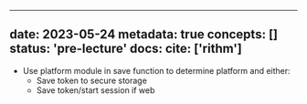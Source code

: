 
---
date: 2023-05-24
metadata: true
concepts: []
status: 'pre-lecture'
docs: 
cite: ['rithm']
---

- Use platform module in save function to determine platform and either:
	- Save token to secure storage
	- Save token/start session if web